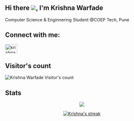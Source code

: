 ## Hi there  ![](https://user-images.githubusercontent.com/18350557/176309783-0785949b-9127-417c-8b55-ab5a4333674e.gif), I'm Krishna Warfade
Computer Science & Enginnering Student @COEP Tech, Pune
<!--
**krishna-warfade/krishna-warfade** is a ✨ _special_ ✨ repository because its `README.md` (this file) appears on your GitHub profile.

Here are some ideas to get you started:

- 🔭 I’m currently working on ...
- 🌱 I’m currently learning ...
- 👯 I’m looking to collaborate on ...
- 🤔 I’m looking for help with ...
- 💬 Ask me about ...
- 📫 How to reach me: ...
- 😄 Pronouns: ...
- ⚡ Fun fact: ...
-->

<!-- Social Profiles -->
<h2>Connect with me: </h2>
<p align="left">
<a href="https://www.linkedin.com/in/krishna-warfade/" target="blank"><img align="center" src="https://raw.githubusercontent.com/rahuldkjain/github-profile-readme-generator/master/src/images/icons/Social/linked-in-alt.svg" alt="krishna-warfade-809ab3326" height="30" width="40" /></a>

<!-- Visitor's Stats -->
</p>
<h2 align="left">Visitor's count</h2>
<!-- <p align="center"><img src="https://profile-counter.glitch.me/{krishna-warfade}/count.svg" alt="Krishna Warfade Visitor's count" /></p> -->
<p align="left">
  <img src="https://komarev.com/ghpvc/?username=krishna-warfade&label=Profile%20views&color=0e75b6&style=flat" alt="Krishna Warfade Visitor's count" />
</p>


<h2>Stats</h2>

<!-- Profile Stats -->
<!-- <h4 align="center">Profile stats</h4> -->
<p align="center">
  <img src="https://github-readme-stats.vercel.app/api?username=krishna-warfade&count_private=true&show_icons=true&theme=tokyonight" />
</p>

<!-- Streak Stats -->
<p align="center">
  <a href="https://github.com/krishna-warfade">
    <img title="GithubStats" alt="Krishna's streak" src="https://streak-stats.demolab.com?user=krishna-warfade&theme=tokyonight&hide_border=true&mode=daily"/>
  </a>
</p>
